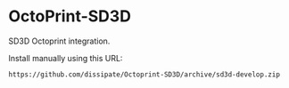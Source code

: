 # OctoPrint-SD3D

SD3D Octoprint integration.

Install manually using this URL:

    https://github.com/dissipate/Octoprint-SD3D/archive/sd3d-develop.zip 
